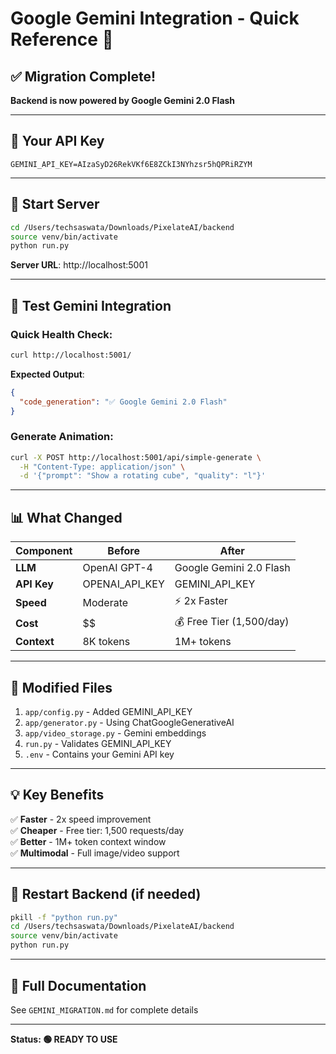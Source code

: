 # Google Gemini Integration - Quick Reference 🚀

## ✅ Migration Complete!

**Backend is now powered by Google Gemini 2.0 Flash**

---

## 🔑 Your API Key
```
GEMINI_API_KEY=AIzaSyD26RekVKf6E8ZCkI3NYhzsr5hQPRiRZYM
```

---

## 🚀 Start Server
```bash
cd /Users/techsaswata/Downloads/PixelateAI/backend
source venv/bin/activate
python run.py
```

**Server URL**: http://localhost:5001

---

## 🧪 Test Gemini Integration

### Quick Health Check:
```bash
curl http://localhost:5001/
```

**Expected Output**:
```json
{
  "code_generation": "✅ Google Gemini 2.0 Flash"
}
```

### Generate Animation:
```bash
curl -X POST http://localhost:5001/api/simple-generate \
  -H "Content-Type: application/json" \
  -d '{"prompt": "Show a rotating cube", "quality": "l"}'
```

---

## 📊 What Changed

| Component | Before | After |
|-----------|--------|-------|
| **LLM** | OpenAI GPT-4 | Google Gemini 2.0 Flash |
| **API Key** | OPENAI_API_KEY | GEMINI_API_KEY |
| **Speed** | Moderate | ⚡ 2x Faster |
| **Cost** | $$ | 💰 Free Tier (1,500/day) |
| **Context** | 8K tokens | 1M+ tokens |

---

## 📁 Modified Files

1. `app/config.py` - Added GEMINI_API_KEY
2. `app/generator.py` - Using ChatGoogleGenerativeAI
3. `app/video_storage.py` - Gemini embeddings
4. `run.py` - Validates GEMINI_API_KEY
5. `.env` - Contains your Gemini API key

---

## 💡 Key Benefits

✅ **Faster** - 2x speed improvement  
✅ **Cheaper** - Free tier: 1,500 requests/day  
✅ **Better** - 1M+ token context window  
✅ **Multimodal** - Full image/video support  

---

## 🔄 Restart Backend (if needed)

```bash
pkill -f "python run.py"
cd /Users/techsaswata/Downloads/PixelateAI/backend
source venv/bin/activate
python run.py
```

---

## 📖 Full Documentation

See `GEMINI_MIGRATION.md` for complete details

---

**Status: 🟢 READY TO USE**

